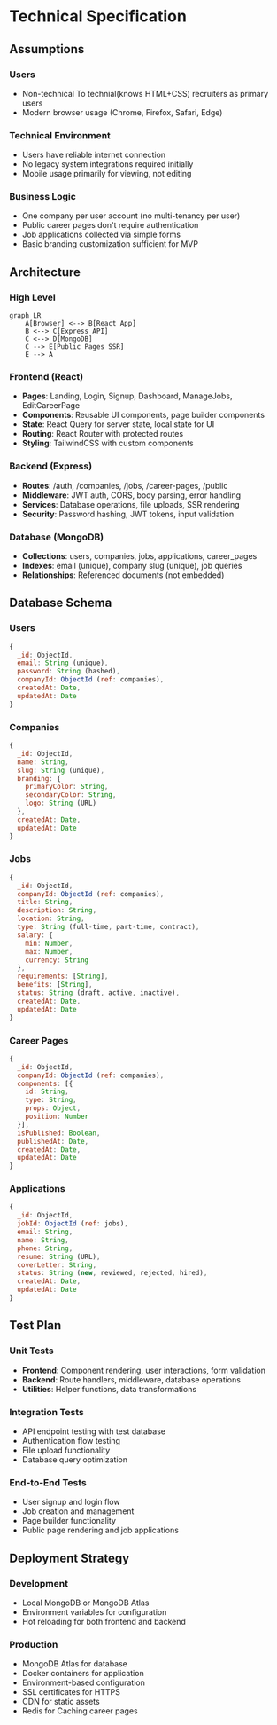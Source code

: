 # Technical Specification

## Assumptions

### Users
- Non-technical To technial(knows HTML+CSS) recruiters as primary users
- Modern browser usage (Chrome, Firefox, Safari, Edge)

### Technical Environment
- Users have reliable internet connection
- No legacy system integrations required initially
- Mobile usage primarily for viewing, not editing

### Business Logic
- One company per user account (no multi-tenancy per user)
- Public career pages don't require authentication
- Job applications collected via simple forms
- Basic branding customization sufficient for MVP

## Architecture

### High Level
```mermaid
graph LR
    A[Browser] <--> B[React App]
    B <--> C[Express API]
    C <--> D[MongoDB]
    C --> E[Public Pages SSR]
    E --> A
```

### Frontend (React)
- **Pages**: Landing, Login, Signup, Dashboard, ManageJobs, EditCareerPage
- **Components**: Reusable UI components, page builder components
- **State**: React Query for server state, local state for UI
- **Routing**: React Router with protected routes
- **Styling**: TailwindCSS with custom components

### Backend (Express)
- **Routes**: /auth, /companies, /jobs, /career-pages, /public
- **Middleware**: JWT auth, CORS, body parsing, error handling
- **Services**: Database operations, file uploads, SSR rendering
- **Security**: Password hashing, JWT tokens, input validation

### Database (MongoDB)
- **Collections**: users, companies, jobs, applications, career_pages
- **Indexes**: email (unique), company slug (unique), job queries
- **Relationships**: Referenced documents (not embedded)

## Database Schema

### Users
```javascript
{
  _id: ObjectId,
  email: String (unique),
  password: String (hashed),
  companyId: ObjectId (ref: companies),
  createdAt: Date,
  updatedAt: Date
}
```

### Companies
```javascript
{
  _id: ObjectId,
  name: String,
  slug: String (unique),
  branding: {
    primaryColor: String,
    secondaryColor: String,
    logo: String (URL)
  },
  createdAt: Date,
  updatedAt: Date
}
```

### Jobs
```javascript
{
  _id: ObjectId,
  companyId: ObjectId (ref: companies),
  title: String,
  description: String,
  location: String,
  type: String (full-time, part-time, contract),
  salary: {
    min: Number,
    max: Number,
    currency: String
  },
  requirements: [String],
  benefits: [String],
  status: String (draft, active, inactive),
  createdAt: Date,
  updatedAt: Date
}
```

### Career Pages
```javascript
{
  _id: ObjectId,
  companyId: ObjectId (ref: companies),
  components: [{
    id: String,
    type: String,
    props: Object,
    position: Number
  }],
  isPublished: Boolean,
  publishedAt: Date,
  createdAt: Date,
  updatedAt: Date
}
```

### Applications
```javascript
{
  _id: ObjectId,
  jobId: ObjectId (ref: jobs),
  email: String,
  name: String,
  phone: String,
  resume: String (URL),
  coverLetter: String,
  status: String (new, reviewed, rejected, hired),
  createdAt: Date,
  updatedAt: Date
}
```

## Test Plan

### Unit Tests
- **Frontend**: Component rendering, user interactions, form validation
- **Backend**: Route handlers, middleware, database operations
- **Utilities**: Helper functions, data transformations

### Integration Tests
- API endpoint testing with test database
- Authentication flow testing
- File upload functionality
- Database query optimization

### End-to-End Tests
- User signup and login flow
- Job creation and management
- Page builder functionality
- Public page rendering and job applications


## Deployment Strategy

### Development
- Local MongoDB or MongoDB Atlas
- Environment variables for configuration
- Hot reloading for both frontend and backend

### Production
- MongoDB Atlas for database
- Docker containers for application
- Environment-based configuration
- SSL certificates for HTTPS
- CDN for static assets
- Redis for Caching career pages
